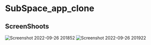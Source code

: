 # SubSpace_app_clone
## ScreenShoots
![Screenshot 2022-09-26 201852](https://user-images.githubusercontent.com/73269344/192313614-bc832c69-17ac-4856-80c6-3d4f8034391d.png)
![Screenshot 2022-09-26 201922](https://user-images.githubusercontent.com/73269344/192313748-9a62372d-884a-4a2b-b5ff-a1c3b58b6801.png)

